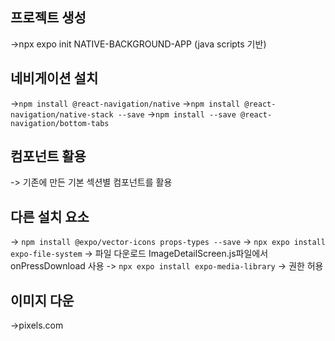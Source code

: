 ## 프로젝트 생성 

 ->npx expo init NATIVE-BACKGROUND-APP (java scripts 기반)
 
## 네비게이션 설치

 ->`npm install @react-navigation/native` 
 ->`npm install @react-navigation/native-stack --save`
 ->`npm install --save @react-navigation/bottom-tabs`

 ## 컴포넌트 활용 

 -> 기존에 만든 기본 섹션별 컴포넌트를 활용

 ## 다른 설치 요소 

 -> `npm install @expo/vector-icons props-types --save`
 -> `npx expo install expo-file-system` -> 파일 다운로드 ImageDetailScreen.js파일에서 onPressDownload 사용
 -> `npx expo install expo-media-library` -> 권한 허용 

 ## 이미지 다운 
 
 ->pixels.com

